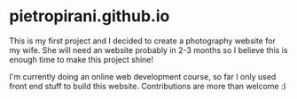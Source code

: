 # pietropirani.github.io
This is my first project and I decided to create a photography website for my wife. She will need an website probably in 2-3 months so I believe this is enough time to make this project shine!


I'm currently doing an online web development course, so far I only used front end stuff to build this website.
Contributions are more than welcome :)

